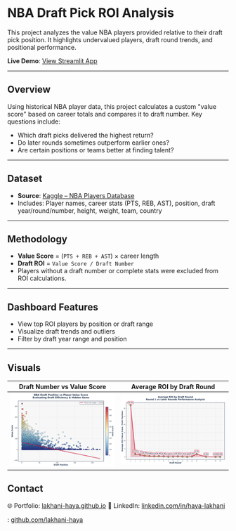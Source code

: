 # NBA Draft Pick ROI Analysis

This project analyzes the value NBA players provided relative to their draft pick position. It highlights undervalued players, draft round trends, and positional performance.

**Live Demo**: [View Streamlit App](https://nba-drafts-roi-analysis-0.streamlit.app/)

---

## Overview

Using historical NBA player data, this project calculates a custom "value score" based on career totals and compares it to draft number. Key questions include:

- Which draft picks delivered the highest return?
- Do later rounds sometimes outperform earlier ones?
- Are certain positions or teams better at finding talent?

---

## Dataset

- **Source**: [Kaggle – NBA Players Database](https://www.kaggle.com/datasets/yagizfiratt/nba-players-database)
- Includes: Player names, career stats (PTS, REB, AST), position, draft year/round/number, height, weight, team, country

---

## Methodology

- **Value Score** = (`PTS + REB + AST`) × career length
- **Draft ROI** = `Value Score / Draft Number`
- Players without a draft number or complete stats were excluded from ROI calculations.

---

## Dashboard Features

- View top ROI players by position or draft range
- Visualize draft trends and outliers
- Filter by draft year range and position

---

## Visuals

| Draft Number vs Value Score                         | Average ROI by Draft Round                    |
|-----------------------------------------------------|-----------------------------------------------|
| ![Draft vs Value](./draft_number_vs_value_score.png) | ![Avg ROI](./avg_roi_by_draft_round.png)       |


## Contact


🌐 Portfolio: [lakhani-haya.github.io](https://lakhani-haya.github.io/) 
🔗 LinkedIn: [linkedin.com/in/haya-lakhani](https://www.linkedin.com/in/haya-lakhani)  

 : [github.com/lakhani-haya](github.com/lakhani-haya)

